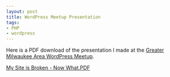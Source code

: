 ```yaml
---
layout: post
title: WordPress Meetup Presentation
tags:
- PHP
- wordpress
---
```

Here is a PDF download of the presentation I made at the [Greater Milwaukee Area WordPress Meetup](http://www.meetup.com/Milwaukee-WordPress-MeetUp/events/230378093/).

[My Site is Broken - Now What.PDF](/uploads/2016/help-my-site-is-broken.pdf)
